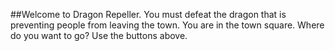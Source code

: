 ##Welcome to Dragon Repeller. You must defeat the dragon that is preventing people from leaving the town. You are in the town square. Where do you want to go? Use the buttons above.
